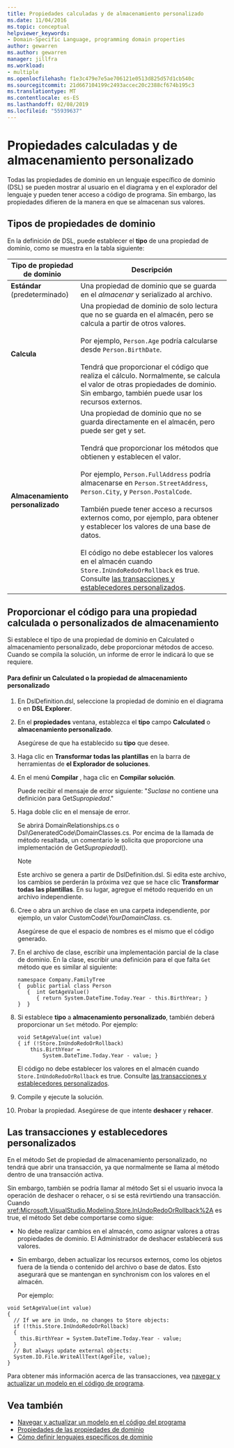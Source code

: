 ```yaml
---
title: Propiedades calculadas y de almacenamiento personalizado
ms.date: 11/04/2016
ms.topic: conceptual
helpviewer_keywords:
- Domain-Specific Language, programming domain properties
author: gewarren
ms.author: gewarren
manager: jillfra
ms.workload:
- multiple
ms.openlocfilehash: f1e3c479e7e5ae706121e0513d825d57d1cb540c
ms.sourcegitcommit: 21d667104199c2493accec20c2388cf674b195c3
ms.translationtype: MT
ms.contentlocale: es-ES
ms.lasthandoff: 02/08/2019
ms.locfileid: "55939637"
---
```

# <a name="calculated-and-custom-storage-properties"></a>Propiedades calculadas y de almacenamiento personalizado
Todas las propiedades de dominio en un lenguaje específico de dominio (DSL) se pueden mostrar al usuario en el diagrama y en el explorador del lenguaje y pueden tener acceso a código de programa. Sin embargo, las propiedades difieren de la manera en que se almacenan sus valores.

## <a name="kinds-of-domain-properties"></a>Tipos de propiedades de dominio
 En la definición de DSL, puede establecer el **tipo** de una propiedad de dominio, como se muestra en la tabla siguiente:

|Tipo de propiedad de dominio|Descripción|
|-|-|
|**Estándar** (predeterminado)|Una propiedad de dominio que se guarda en el *almacenar* y serializado al archivo.|
|**Calcula**|Una propiedad de dominio de solo lectura que no se guarda en el almacén, pero se calcula a partir de otros valores.<br /><br /> Por ejemplo, `Person.Age` podría calcularse desde `Person.BirthDate`.<br /><br /> Tendrá que proporcionar el código que realiza el cálculo. Normalmente, se calcula el valor de otras propiedades de dominio. Sin embargo, también puede usar los recursos externos.|
|**Almacenamiento personalizado**|Una propiedad de dominio que no se guarda directamente en el almacén, pero puede ser get y set.<br /><br /> Tendrá que proporcionar los métodos que obtienen y establecen el valor.<br /><br /> Por ejemplo, `Person.FullAddress` podría almacenarse en `Person.StreetAddress`, `Person.City`, y `Person.PostalCode`.<br /><br /> También puede tener acceso a recursos externos como, por ejemplo, para obtener y establecer los valores de una base de datos.<br /><br /> El código no debe establecer los valores en el almacén cuando `Store.InUndoRedoOrRollback` es true. Consulte [las transacciones y establecedores personalizados](#setters).|

## <a name="providing-the-code-for-a-calculated-or-custom-storage-property"></a>Proporcionar el código para una propiedad calculada o personalizados de almacenamiento
 Si establece el tipo de una propiedad de dominio en Calculated o almacenamiento personalizado, debe proporcionar métodos de acceso. Cuando se compila la solución, un informe de error le indicará lo que se requiere.

#### <a name="to-define-a-calculated-or-custom-storage-property"></a>Para definir un Calculated o la propiedad de almacenamiento personalizado

1.  En DslDefinition.dsl, seleccione la propiedad de dominio en el diagrama o en **DSL Explorer**.

2.  En el **propiedades** ventana, establezca el **tipo** campo **Calculated** o **almacenamiento personalizado**.

     Asegúrese de que ha establecido su **tipo** que desee.

3.  Haga clic en **Transformar todas las plantillas** en la barra de herramientas de **el Explorador de soluciones**.

4.  En el menú **Compilar** , haga clic en **Compilar solución**.

     Puede recibir el mensaje de error siguiente: "*Suclase* no contiene una definición para Get*Supropiedad*."

5.  Haga doble clic en el mensaje de error.

     Se abrirá DomainRelationships.cs o Dsl\GeneratedCode\DomainClasses.cs. Por encima de la llamada de método resaltada, un comentario le solicita que proporcione una implementación de Get*Supropiedad*().

    > [!NOTE]
    >  Este archivo se genera a partir de DslDefinition.dsl. Si edita este archivo, los cambios se perderán la próxima vez que se hace clic **Transformar todas las plantillas**. En su lugar, agregue el método requerido en un archivo independiente.

6.  Cree o abra un archivo de clase en una carpeta independiente, por ejemplo, un valor CustomCode\\*YourDomainClass*. cs.

     Asegúrese de que el espacio de nombres es el mismo que el código generado.

7.  En el archivo de clase, escribir una implementación parcial de la clase de dominio. En la clase, escribir una definición para el que falta `Get` método que es similar al siguiente:

    ```
    namespace Company.FamilyTree
    {  public partial class Person
       {  int GetAgeValue()
          { return System.DateTime.Today.Year - this.BirthYear; }
    }  }
    ```

8.  Si establece **tipo** a **almacenamiento personalizado**, también deberá proporcionar un `Set` método. Por ejemplo:

    ```
    void SetAgeValue(int value)
    { if (!Store.InUndoRedoOrRollback)
        this.BirthYear =
            System.DateTime.Today.Year - value; }
    ```

     El código no debe establecer los valores en el almacén cuando `Store.InUndoRedoOrRollback` es true. Consulte [las transacciones y establecedores personalizados](#setters).

9. Compile y ejecute la solución.

10. Probar la propiedad. Asegúrese de que intente **deshacer** y **rehacer**.

##  <a name="setters"></a> Las transacciones y establecedores personalizados
 En el método Set de propiedad de almacenamiento personalizado, no tendrá que abrir una transacción, ya que normalmente se llama al método dentro de una transacción activa.

 Sin embargo, también se podría llamar al método Set si el usuario invoca la operación de deshacer o rehacer, o si se está revirtiendo una transacción. Cuando <xref:Microsoft.VisualStudio.Modeling.Store.InUndoRedoOrRollback%2A> es true, el método Set debe comportarse como sigue:

- No debe realizar cambios en el almacén, como asignar valores a otras propiedades de dominio. El Administrador de deshacer establecerá sus valores.

- Sin embargo, deben actualizar los recursos externos, como los objetos fuera de la tienda o contenido del archivo o base de datos. Esto asegurará que se mantengan en synchronism con los valores en el almacén.

  Por ejemplo:

```
void SetAgeValue(int value)
{
  // If we are in Undo, no changes to Store objects:
  if (!this.Store.InUndoRedoOrRollback)
  {
    this.BirthYear = System.DateTime.Today.Year - value;
  }
  // But always update external objects:
  System.IO.File.WriteAllText(AgeFile, value);
}
```

 Para obtener más información acerca de las transacciones, vea [navegar y actualizar un modelo en el código de programa](../modeling/navigating-and-updating-a-model-in-program-code.md).

## <a name="see-also"></a>Vea también

- [Navegar y actualizar un modelo en el código del programa](../modeling/navigating-and-updating-a-model-in-program-code.md)
- [Propiedades de las propiedades de dominio](../modeling/properties-of-domain-properties.md)
- [Cómo definir lenguajes específicos de dominio](../modeling/how-to-define-a-domain-specific-language.md)